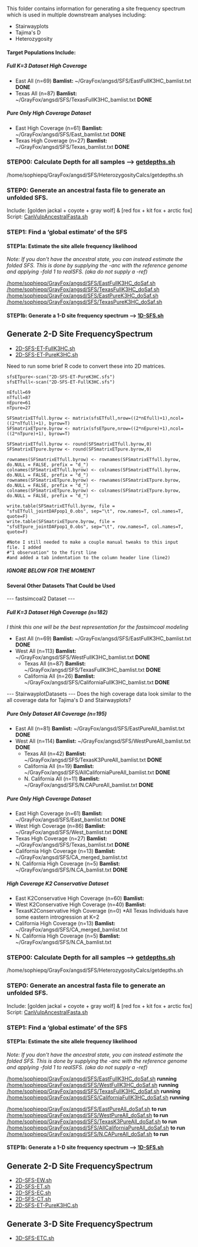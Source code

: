 This folder contains information for generating a site frequency spectrum which is used in multiple downstream analyses including:
* Stairwayplots
* Tajima's D
* Heterozygosity

#### Target Populations Include:
##### Full K=3 Dataset High Coverage
* East All (n=69) **Bamlist:** ~/GrayFox/angsd/SFS/EastFullK3HC_bamlist.txt **DONE**
* Texas All (n=87) **Bamlist:** ~/GrayFox/angsd/SFS/TexasFullK3HC_bamlist.txt **DONE**

##### Pure Only High Coverage Dataset
* East High Coverage (n=61) **Bamlist:** ~/GrayFox/angsd/SFS/East_bamlist.txt **DONE**
* Texas High Coverage (n=27) **Bamlist:** ~/GrayFox/angsd/SFS/Texas_bamlist.txt **DONE**

### STEP00: Calculate Depth for all samples --> [getdepths.sh]()
/home/sophiepq/GrayFox/angsd/SFS/HeterozygosityCalcs/getdepths.sh

### STEP0: Generate an ancestral fasta file to generate an unfolded SFS.
Include: [golden jackal + coyote + gray wolf] & [red fox + kit fox + arctic fox] \
Script: [CanVulpAncestralFasta.sh]()

### STEP1: Find a ‘global estimate’ of the SFS
#### STEP1a: Estimate the site allele frequency likelihood
*Note: If you don't have the ancestral state, you can instead estimate the folded SFS. This is done by supplying the -anc with the reference genome and applying -fold 1 to realSFS. (aka do not supply a -ref)*

[/home/sophiepq/GrayFox/angsd/SFS/EastFullK3HC_doSaf.sh](https://github.com/squisquater/Gray-Fox-Hybrid-Zone-Dynamics/blob/main/Demographic-History/SFS/EastFullK3HC_doSaf.sh) \
[/home/sophiepq/GrayFox/angsd/SFS/TexasFullK3HC_doSaf.sh](https://github.com/squisquater/Gray-Fox-Hybrid-Zone-Dynamics/blob/main/Demographic-History/SFS/TexasFullK3HC_doSaf.sh) \
[/home/sophiepq/GrayFox/angsd/SFS/EastPureK3HC_doSaf.sh](https://github.com/squisquater/Gray-Fox-Hybrid-Zone-Dynamics/blob/main/Demographic-History/SFS/EastPureK3HC_doSaf.sh) \
[/home/sophiepq/GrayFox/angsd/SFS/TexasPureK3HC_doSaf.sh](https://github.com/squisquater/Gray-Fox-Hybrid-Zone-Dynamics/blob/main/Demographic-History/SFS/TexasPureK3HC_doSaf.sh)

#### STEP1b: Generate a 1-D site frequency spectrum --> [1D-SFS.sh](https://github.com/squisquater/Gray-Fox-Hybrid-Zone-Dynamics/blob/main/Demographic-History/SFS/1D-SFS.sh)

## Generate 2-D Site FrequencySpectrum 
* [2D-SFS-ET-FullK3HC.sh](https://github.com/squisquater/Gray-Fox-Hybrid-Zone-Dynamics/blob/main/Demographic-History/SFS/2D-SFS-ET-FullK3HC.sh)
* [2D-SFS-ET-PureK3HC.sh](https://github.com/squisquater/Gray-Fox-Hybrid-Zone-Dynamics/blob/main/Demographic-History/SFS/2D-SFS-ET-PureK3HC.sh)

Need to run some brief R code to convert these into 2D matrices.

```
sfsETpure<-scan("2D-SFS-ET-PureK3HC.sfs")
sfsETfull<-scan("2D-SFS-ET-FullK3HC.sfs")

nEfull=69
nTfull=87
nEpure=61 
nTpure=27

SFSmatrixETfull.byrow <- matrix(sfsETfull,nrow=((2*nEfull)+1),ncol=((2*nTfull)+1), byrow=T)
SFSmatrixETpure.byrow <- matrix(sfsETpure,nrow=((2*nEpure)+1),ncol=((2*nTpure)+1), byrow=T)

SFSmatrixETfull.byrow <- round(SFSmatrixETfull.byrow,0)
SFSmatrixETpure.byrow <- round(SFSmatrixETpure.byrow,0)

rownames(SFSmatrixETfull.byrow) <- rownames(SFSmatrixETfull.byrow, do.NULL = FALSE, prefix = "d_")
colnames(SFSmatrixETfull.byrow) <- colnames(SFSmatrixETfull.byrow, do.NULL = FALSE, prefix = "d_")
rownames(SFSmatrixETpure.byrow) <- rownames(SFSmatrixETpure.byrow, do.NULL = FALSE, prefix = "d_")
colnames(SFSmatrixETpure.byrow) <- colnames(SFSmatrixETpure.byrow, do.NULL = FALSE, prefix = "d_")

write.table(SFSmatrixETfull.byrow, file = "sfsETfull_jointDAFpop1_0.obs", sep="\t", row.names=T, col.names=T, quote=F)
write.table(SFSmatrixETpure.byrow, file = "sfsETpure_jointDAFpop1_0.obs", sep="\t", row.names=T, col.names=T, quote=F)

#Note I still needed to make a couple manual tweaks to this input file. I added 
#"1 observation" to the first line
#and added a tab indentation to the column header line (line2)
```

##### IGNORE BELOW FOR THE MOMENT 
#### Several Other Datasets That Could be Used

--- fastsimcoal2 Dataset ---
##### Full K=3 Dataset High Coverage (n=182)
*I think this one will be the best representation for the fastsimcoal modeling*
* East All (n=69) **Bamlist:** ~/GrayFox/angsd/SFS/EastFullK3HC_bamlist.txt **DONE**
* West All (n=113) **Bamlist:** ~/GrayFox/angsd/SFS/WestFullK3HC_bamlist.txt **DONE**
  * Texas All (n=87) **Bamlist:** ~/GrayFox/angsd/SFS/TexasFullK3HC_bamlist.txt **DONE**
  * California All (n=26) **Bamlist:** ~/GrayFox/angsd/SFS/CaliforniaFullK3HC_bamlist.txt **DONE**

--- StairwayplotDatasets ---
Does the high coverage data look similar to the all coverage data for Tajima's D and Stairwayplots?
##### Pure Only Dataset All Coverage (n=195)
* East All (n=81) **Bamlist:** ~/GrayFox/angsd/SFS/EastPureAll_bamlist.txt **DONE**
* West All (n=114) **Bamlist:** ~/GrayFox/angsd/SFS/WestPureAll_bamlist.txt **DONE**
  * Texas All (n=42) **Bamlist:** ~/GrayFox/angsd/SFS/TexasK3PureAll_bamlist.txt **DONE**
  * California All (n=19) **Bamlist:** ~/GrayFox/angsd/SFS/AllCaliforniaPureAll_bamlist.txt **DONE**
  * N. California All (n=11) **Bamlist:** ~/GrayFox/angsd/SFS/N.CAPureAll_bamlist.txt **DONE**

##### Pure Only High Coverage Dataset
* East High Coverage (n=61) **Bamlist:** ~/GrayFox/angsd/SFS/East_bamlist.txt **DONE**
* West High Coverage (n=86) **Bamlist:** ~/GrayFox/angsd/SFS/West_bamlist.txt **DONE**
* Texas High Coverage (n=27) **Bamlist:** ~/GrayFox/angsd/SFS/Texas_bamlist.txt **DONE**
* California High Coverage (n=13) **Bamlist:** ~/GrayFox/angsd/SFS/CA_merged_bamlist.txt
* N. California High Coverage (n=5) **Bamlist:** ~/GrayFox/angsd/SFS/N.CA_bamlist.txt **DONE**


##### High Coverage K2 Conservative Dataset
* East K2Conservative High Coverage (n=60) **Bamlist:** 
* West K2Conservative High Coverage (n=40) **Bamlist:** 
* TexasK2Conservative High Coverage (n=0) *All Texas Individuals have some eastern introgression at K=2
* California High Coverage (n=13) **Bamlist:** ~/GrayFox/angsd/SFS/CA_merged_bamlist.txt
* N. California High Coverage (n=5) **Bamlist:** ~/GrayFox/angsd/SFS/N.CA_bamlist.txt

### STEP00: Calculate Depth for all samples --> [getdepths.sh]()
/home/sophiepq/GrayFox/angsd/SFS/HeterozygosityCalcs/getdepths.sh

### STEP0: Generate an ancestral fasta file to generate an unfolded SFS.
Include: [golden jackal + coyote + gray wolf] & [red fox + kit fox + arctic fox] \
Script: [CanVulpAncestralFasta.sh]()

### STEP1: Find a ‘global estimate’ of the SFS
#### STEP1a: Estimate the site allele frequency likelihood
*Note: If you don't have the ancestral state, you can instead estimate the folded SFS. This is done by supplying the -anc with the reference genome and applying -fold 1 to realSFS. (aka do not supply a -ref)*

[/home/sophiepq/GrayFox/angsd/SFS/EastFullK3HC_doSaf.sh]() **running** \
[/home/sophiepq/GrayFox/angsd/SFS/WestFullK3HC_doSaf.sh]() **running** \
[/home/sophiepq/GrayFox/angsd/SFS/TexasFullK3HC_doSaf.sh]() **running** \
[/home/sophiepq/GrayFox/angsd/SFS/CaliforniaFullK3HC_doSaf.sh]() **running** 

[/home/sophiepq/GrayFox/angsd/SFS/EastPureAll_doSaf.sh]() **to run** \
[/home/sophiepq/GrayFox/angsd/SFS/WestPureAll_doSaf.sh]() **to run** \
[/home/sophiepq/GrayFox/angsd/SFS/TexasK3PureAll_doSaf.sh]() **to run** \
[/home/sophiepq/GrayFox/angsd/SFS/AllCaliforniaPureAll_doSaf.sh]() **to run** \
[/home/sophiepq/GrayFox/angsd/SFS/N.CAPureAll_doSaf.sh]() **to run** 


#### STEP1b: Generate a 1-D site frequency spectrum --> [1D-SFS.sh](https://github.com/squisquater/Gray-Fox-Hybrid-Zone-Dynamics/blob/main/Demographic-History/SFS/1D-SFS.sh)

## Generate 2-D Site FrequencySpectrum 
* [2D-SFS-EW.sh]()
* [2D-SFS-ET.sh]()
* [2D-SFS-EC.sh]()
* [2D-SFS-CT.sh]()
* [2D-SFS-ET-PureK3HC.sh](https://github.com/squisquater/Gray-Fox-Hybrid-Zone-Dynamics/blob/main/Demographic-History/SFS/2D-SFS-ET-PureK3HC.sh)

## Generate 3-D Site FrequencySpectrum 
* [3D-SFS-ETC.sh]()



